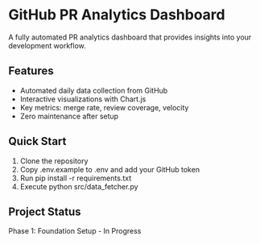 ﻿# GitHub PR Analytics Dashboard

A fully automated PR analytics dashboard that provides insights into your development workflow.

## Features
- Automated daily data collection from GitHub
- Interactive visualizations with Chart.js
- Key metrics: merge rate, review coverage, velocity
- Zero maintenance after setup

## Quick Start
1. Clone the repository
2. Copy .env.example to .env and add your GitHub token
3. Run pip install -r requirements.txt
4. Execute python src/data_fetcher.py

## Project Status
Phase 1: Foundation Setup - In Progress
